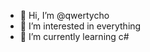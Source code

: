 - 👋 Hi, I’m @qwertycho
- 👀 I’m interested in everything
- 🌱 I’m currently learning c#

<!---
qwertycho/qwertycho is a ✨ special ✨ repository because its `README.md` (this file) appears on your GitHub profile.
You can click the Preview link to take a look at your changes.
--->
